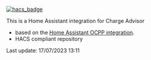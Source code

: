 [![hacs_badge](https://img.shields.io/badge/HACS-Custom-41BDF5.svg)](https://github.com/hacs/integration)

This is a Home Assistant integration for Charge Advisor

* based on the [Home Assistant OCPP integration](https://github.com/lbbrhzn/ocpp).
* HACS compliant repository

Last update: 17/07/2023 13:11

